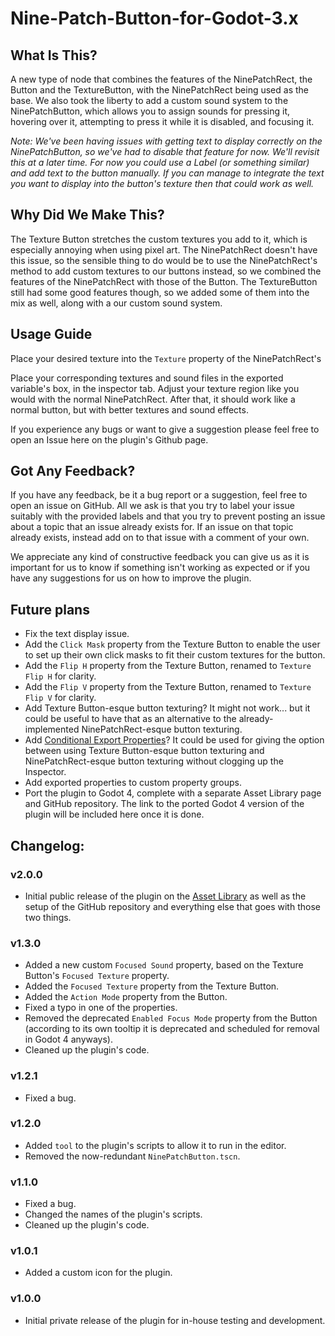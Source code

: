 # Nine-Patch-Button-for-Godot-3.x

## What Is This?
A new type of node that combines the features of the NinePatchRect, the Button and the TextureButton, with the NinePatchRect being used as the base. We also took the liberty to add a custom sound system to the NinePatchButton, which allows you to assign sounds for pressing it, hovering over it, attempting to press it while it is disabled, and focusing it.

*Note: We've been having issues with getting text to display correctly on the NinePatchButton, so we've had to disable that feature for now. We'll revisit this at a later time. For now you could use a Label (or something similar) and add text to the button manually. If you can manage to integrate the text you want to display into the button's texture then that could work as well.*

## Why Did We Make This?
The Texture Button stretches the custom textures you add to it, which is especially annoying when using pixel art. The NinePatchRect doesn't have this issue, so the sensible thing to do would be to use the NinePatchRect's method to add custom textures to our buttons instead, so we combined the features of the NinePatchRect with those of the Button. The TextureButton still had some good features though, so we added some of them into the mix as well, along with a our custom sound system.

## Usage Guide
Place your desired texture into the `Texture` property of the NinePatchRect's 

Place your corresponding textures and sound files in the exported variable's box, in the inspector tab. Adjust your texture region like you would with the normal NinePatchRect. After that, it should work like a normal button, but with better textures and sound effects.

If you experience any bugs or want to give a suggestion please feel free to open an Issue here on the plugin's Github page.

## Got Any Feedback?
If you have any feedback, be it a bug report or a suggestion, feel free to open an issue on GitHub. All we ask is that you try to label your issue suitably with the provided labels and that you try to prevent posting an issue about a topic that an issue already exists for. If an issue on that topic already exists, instead add on to that issue with a comment of your own.

We appreciate any kind of constructive feedback you can give us as it is important for us to know if something isn't working as expected or if you have any suggestions for us on how to improve the plugin.


## Future plans
- Fix the text display issue.
- Add the `Click Mask` property from the Texture Button to enable the user to set up their own click masks to fit their custom textures for the button.
- Add the `Flip H` property from the Texture Button, renamed to `Texture Flip H` for clarity.
- Add the `Flip V` property from the Texture Button, renamed to `Texture Flip V` for clarity.
- Add Texture Button-esque button texturing? It might not work... but it could be useful to have that as an alternative to the already-implemented NinePatchRect-esque button texturing.
- Add [Conditional Export Properties](http://kehomsforge.com/tutorials/single/gdConditionalProperty)? It could be used for giving the option between using Texture Button-esque button texturing and NinePatchRect-esque button texturing without clogging up the Inspector.
- Add exported properties to custom property groups.
- Port the plugin to Godot 4, complete with a separate Asset Library page and GitHub repository. The link to the ported Godot 4 version of the plugin will be included here once it is done.

## Changelog:
### v2.0.0
- Initial public release of the plugin on the [Asset Library](https://godotengine.org/asset-library) as well as the setup of the GitHub repository and everything else that goes with those two things.

### v1.3.0
- Added a new custom `Focused Sound` property, based on the Texture Button's `Focused Texture` property.
- Added the `Focused Texture` property from the Texture Button.
- Added the `Action Mode` property from the Button.
- Fixed a typo in one of the properties.
- Removed the deprecated `Enabled Focus Mode` property from the Button (according to its own tooltip it is deprecated and scheduled for removal in Godot 4 anyways).
- Cleaned up the plugin's code.

### v1.2.1
- Fixed a bug.

### v1.2.0
- Added `tool` to the plugin's scripts to allow it to run in the editor.
- Removed the now-redundant `NinePatchButton.tscn`.

### v1.1.0
- Fixed a bug.
- Changed the names of the plugin's scripts.
- Cleaned up the plugin's code.

### v1.0.1
- Added a custom icon for the plugin.

### v1.0.0
- Initial private release of the plugin for in-house testing and development.
